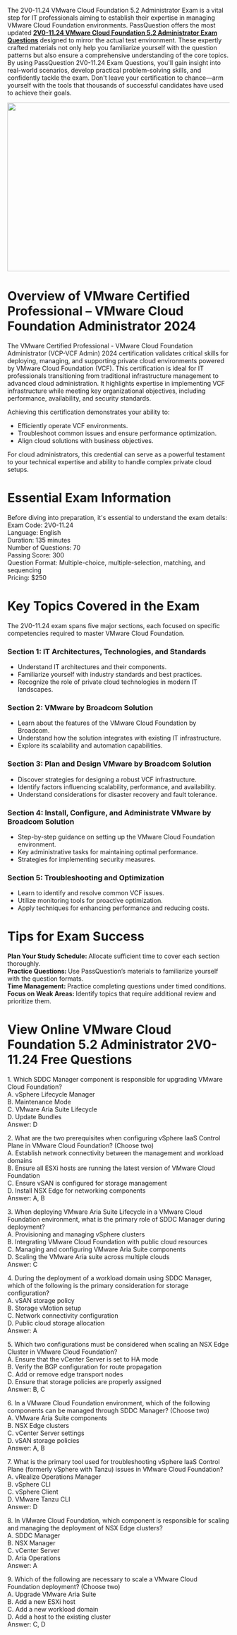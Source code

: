 <p>The 2V0-11.24 VMware Cloud Foundation 5.2 Administrator Exam is a vital step for IT professionals aiming to establish their expertise in managing VMware Cloud Foundation environments. PassQuestion offers the most updated <strong><a href="https://www.passquestion.com/2v0-11-24.html">2V0-11.24 VMware Cloud Foundation 5.2 Administrator Exam Questions</a></strong> designed to mirror the actual test environment. These expertly crafted materials not only help you familiarize yourself with the question patterns but also ensure a comprehensive understanding of the core topics. By using PassQuestion 2V0-11.24 Exam Questions, you&#39;ll gain insight into real-world scenarios, develop practical problem-solving skills, and confidently tackle the exam. Don&#39;t leave your certification to chance&mdash;arm yourself with the tools that thousands of successful candidates have used to achieve their goals.</p>

<p><img alt="" src="https://www.passquestion.com/uploads/pqcom/images/20250122/384c2114c5f56a9f94d2068308485bdf.jpg" style="height:382px; width:620px" /></p>

<h1>Overview of VMware Certified Professional &ndash; VMware Cloud Foundation Administrator 2024</h1>

<p>The VMware Certified Professional - VMware Cloud Foundation Administrator (VCP-VCF Admin) 2024 certification validates critical skills for deploying, managing, and supporting private cloud environments powered by VMware Cloud Foundation (VCF). This certification is ideal for IT professionals transitioning from traditional infrastructure management to advanced cloud administration. It highlights expertise in implementing VCF infrastructure while meeting key organizational objectives, including performance, availability, and security standards.</p>

<p>Achieving this certification demonstrates your ability to:</p>

<ul>
	<li>Efficiently operate VCF environments.</li>
	<li>Troubleshoot common issues and ensure performance optimization.</li>
	<li>Align cloud solutions with business objectives.</li>
</ul>

<p>For cloud administrators, this credential can serve as a powerful testament to your technical expertise and ability to handle complex private cloud setups.</p>

<h1>Essential Exam Information</h1>

<p>Before diving into preparation, it&#39;s essential to understand the exam details:<br />
Exam Code: 2V0-11.24<br />
Language: English<br />
Duration: 135 minutes<br />
Number of Questions: 70<br />
Passing Score: 300<br />
Question Format: Multiple-choice, multiple-selection, matching, and sequencing<br />
Pricing: $250</p>

<h1>Key Topics Covered in the Exam</h1>

<p>The 2V0-11.24 exam spans five major sections, each focused on specific competencies required to master VMware Cloud Foundation.</p>

<h3>Section 1: IT Architectures, Technologies, and Standards</h3>

<ul>
	<li>Understand IT architectures and their components.</li>
	<li>Familiarize yourself with industry standards and best practices.</li>
	<li>Recognize the role of private cloud technologies in modern IT landscapes.</li>
</ul>

<h3>Section 2: VMware by Broadcom Solution</h3>

<ul>
	<li>Learn about the features of the VMware Cloud Foundation by Broadcom.</li>
	<li>Understand how the solution integrates with existing IT infrastructure.</li>
	<li>Explore its scalability and automation capabilities.</li>
</ul>

<h3>Section 3: Plan and Design VMware by Broadcom Solution</h3>

<ul>
	<li>Discover strategies for designing a robust VCF infrastructure.</li>
	<li>Identify factors influencing scalability, performance, and availability.</li>
	<li>Understand considerations for disaster recovery and fault tolerance.</li>
</ul>

<h3>Section 4: Install, Configure, and Administrate VMware by Broadcom Solution</h3>

<ul>
	<li>Step-by-step guidance on setting up the VMware Cloud Foundation environment.</li>
	<li>Key administrative tasks for maintaining optimal performance.</li>
	<li>Strategies for implementing security measures.</li>
</ul>

<h3>Section 5: Troubleshooting and Optimization</h3>

<ul>
	<li>Learn to identify and resolve common VCF issues.</li>
	<li>Utilize monitoring tools for proactive optimization.</li>
	<li>Apply techniques for enhancing performance and reducing costs.</li>
</ul>

<h1>Tips for Exam Success</h1>

<p><strong>Plan Your Study Schedule: </strong>Allocate sufficient time to cover each section thoroughly.<br />
<strong>Practice Questions: </strong>Use PassQuestion&rsquo;s materials to familiarize yourself with the question formats.<br />
<strong>Time Management: </strong>Practice completing questions under timed conditions.<br />
<strong>Focus on Weak Areas: </strong>Identify topics that require additional review and prioritize them.</p>

<h1>View Online VMware Cloud Foundation 5.2 Administrator 2V0-11.24 Free Questions</h1>

<p>1. Which SDDC Manager component is responsible for upgrading VMware Cloud Foundation?<br />
A. vSphere Lifecycle Manager<br />
B. Maintenance Mode<br />
C. VMware Aria Suite Lifecycle<br />
D. Update Bundles<br />
Answer: D</p>

<p>2. What are the two prerequisites when configuring vSphere IaaS Control Plane in VMware Cloud Foundation? (Choose two)<br />
A. Establish network connectivity between the management and workload domains<br />
B. Ensure all ESXi hosts are running the latest version of VMware Cloud Foundation<br />
C. Ensure vSAN is configured for storage management<br />
D. Install NSX Edge for networking components<br />
Answer: A, B</p>

<p>3. When deploying VMware Aria Suite Lifecycle in a VMware Cloud Foundation environment, what is the primary role of SDDC Manager during deployment?<br />
A. Provisioning and managing vSphere clusters<br />
B. Integrating VMware Cloud Foundation with public cloud resources<br />
C. Managing and configuring VMware Aria Suite components<br />
D. Scaling the VMware Aria suite across multiple clouds<br />
Answer: C</p>

<p>4. During the deployment of a workload domain using SDDC Manager, which of the following is the primary consideration for storage configuration?<br />
A. vSAN storage policy<br />
B. Storage vMotion setup<br />
C. Network connectivity configuration<br />
D. Public cloud storage allocation<br />
Answer: A</p>

<p>5. Which two configurations must be considered when scaling an NSX Edge Cluster in VMware Cloud Foundation?<br />
A. Ensure that the vCenter Server is set to HA mode<br />
B. Verify the BGP configuration for route propagation<br />
C. Add or remove edge transport nodes<br />
D. Ensure that storage policies are properly assigned<br />
Answer: B, C</p>

<p>6. In a VMware Cloud Foundation environment, which of the following components can be managed through SDDC Manager? (Choose two)<br />
A. VMware Aria Suite components<br />
B. NSX Edge clusters<br />
C. vCenter Server settings<br />
D. vSAN storage policies<br />
Answer: A, B</p>

<p>7. What is the primary tool used for troubleshooting vSphere IaaS Control Plane (formerly vSphere with Tanzu) issues in VMware Cloud Foundation?<br />
A. vRealize Operations Manager<br />
B. vSphere CLI<br />
C. vSphere Client<br />
D. VMware Tanzu CLI<br />
Answer: D</p>

<p>8. In VMware Cloud Foundation, which component is responsible for scaling and managing the deployment of NSX Edge clusters?<br />
A. SDDC Manager<br />
B. NSX Manager<br />
C. vCenter Server<br />
D. Aria Operations<br />
Answer: A</p>

<p>9. Which of the following are necessary to scale a VMware Cloud Foundation deployment? (Choose two)<br />
A. Upgrade VMware Aria Suite<br />
B. Add a new ESXi host<br />
C. Add a new workload domain<br />
D. Add a host to the existing cluster<br />
Answer: C, D</p>
